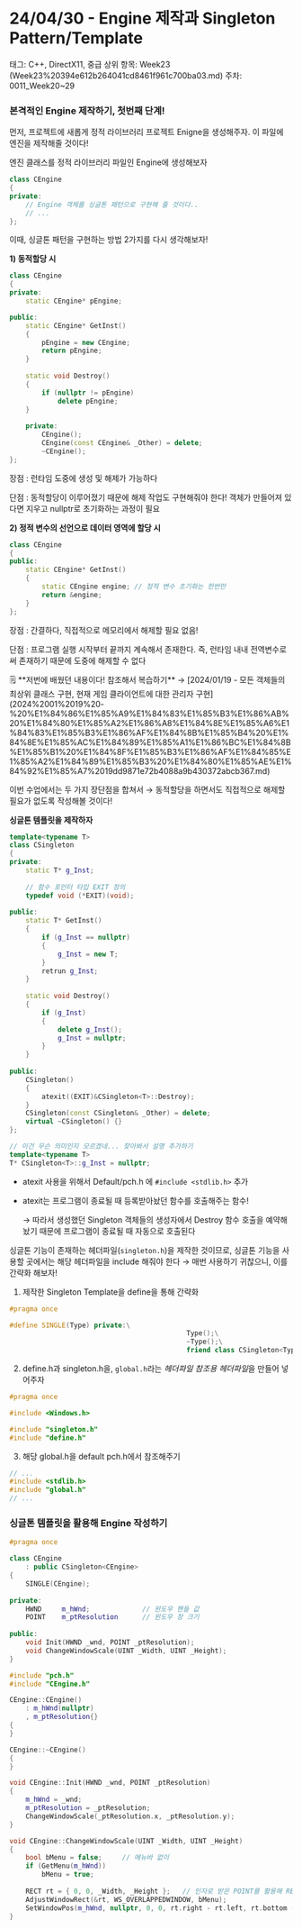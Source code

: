 # 24/04/30 - Engine 제작과 Singleton Pattern/Template

태그: C++, DirectX11, 중급
상위 항목: Week23 (Week23%20394e612b264041cd8461f961c700ba03.md)
주차: 0011_Week20~29

### 본격적인 Engine 제작하기, 첫번째 단계!

먼저, 프로젝트에 새롭게 정적 라이브러리 프로젝트 Enigne을 생성해주자. 이 파일에 엔진을 제작해줄 것이다!

엔진 클래스를 정적 라이브러리 파일인 Engine에 생성해보자

```cpp
class CEngine
{
private:
	// Engine 객체를 싱글톤 패턴으로 구현해 줄 것이다..
	// ...
};
```

이때, 싱글톤 패턴을 구현하는 방법 2가지를 다시 생각해보자!

**1) 동적할당 시**

```cpp
class CEngine
{
private:
	static CEngine* pEngine;

public:
	static CEngine* GetInst()
	{ 
		pEngine = new CEngine; 
		return pEngine;
	}
	
	static void Destroy()
	{
		if (nullptr != pEngine)
			delete pEngine;
	}
	
	private:
		CEngine();
		CEngine(const CEngine& _Other) = delete;
		~CEngine();
};
```

장점 : 런타임 도중에 생성 및 해제가 가능하다

단점 : 동적할당이 이루어졌기 때문에 해제 작업도 구현해줘야 한다! 객체가 만들어져 있다면 지우고 nullptr로 초기화하는 과정이 필요

**2) 정적 변수의 선언으로 데이터 영역에 할당 시**

```cpp
class CEngine
{
public:
	static CEngine* GetInst()
	{
		static CEngine engine; // 정적 변수 초기화는 한번만
		return &engine;
	}
};
```

장점 : 간결하다, 직접적으로 메모리에서 해제할 필요 없음!

단점 : 프로그램 실행 시작부터 끝까지 계속해서 존재한다. 즉, 런타임 내내 전역변수로써 존재하기 때문에 도중에 해제할 수 없다

<aside>
🗒️ **저번에 배웠던 내용이다! 참조해서 복습하기**
→ [2024/01/19 - 모든 객체들의 최상위 클래스 구현, 현재 게임 클라이언트에 대한 관리자 구현](2024%2001%2019%20-%20%E1%84%86%E1%85%A9%E1%84%83%E1%85%B3%E1%86%AB%20%E1%84%80%E1%85%A2%E1%86%A8%E1%84%8E%E1%85%A6%E1%84%83%E1%85%B3%E1%86%AF%E1%84%8B%E1%85%B4%20%E1%84%8E%E1%85%AC%E1%84%89%E1%85%A1%E1%86%BC%E1%84%8B%E1%85%B1%20%E1%84%8F%E1%85%B3%E1%86%AF%E1%84%85%E1%85%A2%E1%84%89%E1%85%B3%20%E1%84%80%E1%85%AE%E1%84%92%E1%85%A7%2019dd9871e72b4088a9b430372abcb367.md)

</aside>

이번 수업에서는 두 가지 장단점을 합쳐서 → 동적할당을 하면서도 직접적으로 해제할 필요가 없도록 작성해볼 것이다!

**싱글톤 템플릿을 제작하자**

```cpp
template<typename T>
class CSingleton
{
private:
	static T* g_Inst;
	
	// 함수 포인터 타입 EXIT 정의
	typedef void (*EXIT)(void);
	
public:
	static T* GetInst()
	{
		if (g_Inst == nullptr)
		{
			g_Inst = new T;
		}
		retrun g_Inst;
	}	
	
	static void Destroy()
	{
		if (g_Inst)
		{
			delete g_Inst();
			g_Inst = nullptr;
		}
	}
	
public:
	CSingleton()
	{
		atexit((EXIT)&CSingleton<T>::Destroy);
	}
	CSingleton(const CSingleton& _Other) = delete;
	virtual	~CSingleton() {}
};

// 이건 무슨 의미인지 모르겠네... 찾아봐서 설명 추가하기
template<typename T>
T* CSingleton<T>::g_Inst = nullptr;
```

- atexit 사용을 위해서 Default/pch.h 에 `#include <stdlib.h>` 추가
- atexit는 프로그램이 종료될 때 등록받아놨던 함수를 호출해주는 함수!
    
    → 따라서 생성했던 Singleton 객체들의 생성자에서 Destroy 함수 호출을 예약해놨기 때문에 프로그램이 종료될 때 자동으로 호출된다
    

싱글톤 기능이 존재하는 헤더파일(`singleton.h`)을 제작한 것이므로, 싱글톤 기능을 사용할 곳에서는 해당 헤더파일을 include 해줘야 한다 → 매번 사용하기 귀찮으니, 이를 간략화 해보자!

1) 제작한 Singleton Template을 define을 통해 간략화

```cpp
#pragma once

#define SINGLE(Type) private:\
											Type();\
											~Type();\
											friend class CSingleton<Type>;
```

2) define.h과 singleton.h을, `global.h`라는 *헤더파일 참조용 헤더파일*을 만들어 넣어주자

```cpp
#pragma once

#include <Windows.h>

#include "singleton.h"
#include "define.h"
```

3) 해당 global.h을 default pch.h에서 참조해주기

```cpp
// ...
#include <stdlib.h>
#include "global.h"
// ...
```

### 싱글톤 템플릿을 활용해 Engine 작성하기

```cpp
#pragma once

class CEngine
	: public CSingleton<CEngine>
{
	SINGLE(CEngine);
	
private:
	HWND     m_hWnd;             // 윈도우 핸들 값
	POINT    m_ptResolution      // 윈도우 창 크기	
	
public:
	void Init(HWND _wnd, POINT _ptResolution);
	void ChangeWindowScale(UINT _Width, UINT _Height);
}
```

```cpp
#include "pch.h"
#include "CEngine.h"

CEngine::CEngine()
	: m_hWnd(nullptr)
	, m_ptResolution{}
{
}

CEngine::~CEngine()
{
}

void CEngine::Init(HWND _wnd, POINT _ptResolution)
{
	m_hWnd = _wnd;
	m_ptResolution = _ptResolution;
	ChangeWindowScale(_ptResolution.x, _ptResolution.y);
}

void CEngine::ChangeWindowScale(UINT _Width, UINT _Height)
{
	bool bMenu = false;     // 메뉴바 없이
	if (GetMenu(m_hWnd))
		bMenu = true;
	
	RECT rt = { 0, 0, _Width, _Height };   // 인자로 받은 POINT를 활용해 RECT로 변경
	AdjustWindowRect(&rt, WS_OVERLAPPEDWINDOW, bMenu);
	SetWindowPos(m_hWnd, nullptr, 0, 0, rt.right - rt.left, rt.bottom - rt.top, 0);
}

```